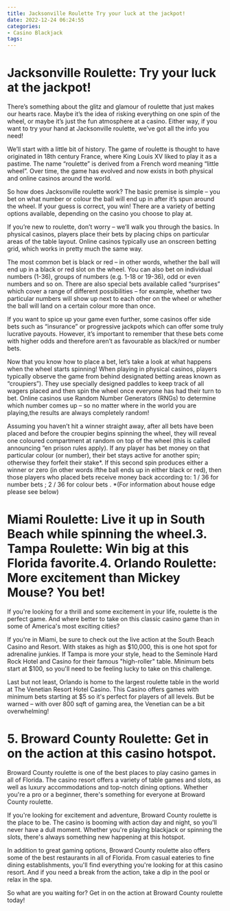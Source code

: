 ```yaml
---
title: Jacksonville Roulette Try your luck at the jackpot!
date: 2022-12-24 06:24:55
categories:
- Casino Blackjack
tags:
---
```



#  Jacksonville Roulette: Try your luck at the jackpot!

There’s something about the glitz and glamour of roulette that just makes our hearts race. Maybe it’s the idea of risking everything on one spin of the wheel, or maybe it’s just the fun atmosphere at a casino. Either way, if you want to try your hand at Jacksonville roulette, we’ve got all the info you need!

We’ll start with a little bit of history. The game of roulette is thought to have originated in 18th century France, where King Louis XV liked to play it as a pastime. The name “roulette” is derived from a French word meaning “little wheel”. Over time, the game has evolved and now exists in both physical and online casinos around the world.

So how does Jacksonville roulette work? The basic premise is simple – you bet on what number or colour the ball will end up in after it’s spun around the wheel. If your guess is correct, you win! There are a variety of betting options available, depending on the casino you choose to play at.

If you’re new to roulette, don’t worry – we’ll walk you through the basics. In physical casinos, players place their bets by placing chips on particular areas of the table layout. Online casinos typically use an onscreen betting grid, which works in pretty much the same way.

The most common bet is black or red – in other words, whether the ball will end up in a black or red slot on the wheel. You can also bet on individual numbers (1-36), groups of numbers (e.g. 1-18 or 19-36), odd or even numbers and so on. There are also special bets available called “surprises” which cover a range of different possibilities – for example, whether two particular numbers will show up next to each other on the wheel or whether the ball will land on a certain colour more than once.

If you want to spice up your game even further, some casinos offer side bets such as “insurance” or progressive jackpots which can offer some truly lucrative payouts. However, it’s important to remember that these bets come with higher odds and therefore aren’t as favourable as black/red or number bets.

Now that you know how to place a bet, let’s take a look at what happens when the wheel starts spinning! When playing in physical casinos, players typically observe the game from behind designated betting areas known as “croupiers”). They use specially designed paddles to keep track of all wagers placed and then spin the wheel once everyone has had their turn to bet. Online casinos use Random Number Generators (RNGs) to determine which number comes up – so no matter where in the world you are playing,the results are always completely random!

Assuming you haven’t hit a winner straight away, after all bets have been placed and before the croupier begins spinning the wheel, they will reveal one coloured compartment at random on top of the wheel (this is called announcing “en prison rules apply). If any player has bet money on that particular colour (or number), their bet stays active for another spin; otherwise they forfeit their stake*. If this second spin produces either a winner or zero (in other words ifthe ball ends up in either black or red), then those players who placed bets receive money back according to:  1 / 36 for number bets ; 2 / 36 for colour bets . *(For information about house edge please see below)























      

#  Miami Roulette: Live it up in South Beach while spinning the wheel.3. Tampa Roulette: Win big at this Florida favorite.4. Orlando Roulette: More excitement than Mickey Mouse? You bet!

If you're looking for a thrill and some excitement in your life, roulette is the perfect game. And where better to take on this classic casino game than in some of America's most exciting cities?

If you're in Miami, be sure to check out the live action at the South Beach Casino and Resort. With stakes as high as $10,000, this is one hot spot for adrenaline junkies. If Tampa is more your style, head to the Seminole Hard Rock Hotel and Casino for their famous "high-roller" table. Minimum bets start at $100, so you'll need to be feeling lucky to take on this challenge.

Last but not least, Orlando is home to the largest roulette table in the world at The Venetian Resort Hotel Casino. This Casino offers games with minimum bets starting at $5 so it's perfect for players of all levels. But be warned – with over 800 sqft of gaming area, the Venetian can be a bit overwhelming!

# 5. Broward County Roulette: Get in on the action at this casino hotspot.

 Broward County roulette is one of the best places to play casino games in all of Florida. The casino resort offers a variety of table games and slots, as well as luxury accommodations and top-notch dining options. Whether you're a pro or a beginner, there's something for everyone at Broward County roulette.

If you're looking for excitement and adventure, Broward County roulette is the place to be. The casino is booming with action day and night, so you'll never have a dull moment. Whether you're playing blackjack or spinning the slots, there's always something new happening at this hotspot.

In addition to great gaming options, Broward County roulette also offers some of the best restaurants in all of Florida. From casual eateries to fine dining establishments, you'll find everything you're looking for at this casino resort. And if you need a break from the action, take a dip in the pool or relax in the spa.

So what are you waiting for? Get in on the action at Broward County roulette today!